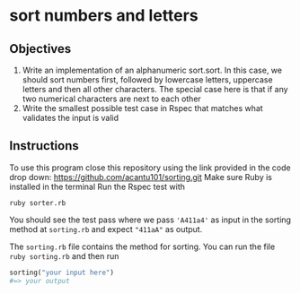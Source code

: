 # sort numbers and letters

## Objectives

1. Write an implementation of an alphanumeric sort.sort. In this case, we should sort numbers first,
followed by lowercase letters, uppercase letters and then all other characters. The special case
here is that if any two numerical characters are next to each other
2. Write the smallest possible test case in Rspec that matches what validates the input is valid
## Instructions

To use this program close this repository using the link provided in the code drop down: https://github.com/acantu101/sorting.git
Make sure Ruby is installed in the terminal
Run the Rspec test with 
```
ruby sorter.rb 
```
You should see the test pass where we pass ```'A411a4'``` as input in the sorting method at ```sorting.rb``` and expect ```"411aA"``` as output.

The ```sorting.rb``` file contains the method for sorting. You can run the file ```ruby sorting.rb``` and then run 
```ruby
sorting("your input here")
#=> your output
```

